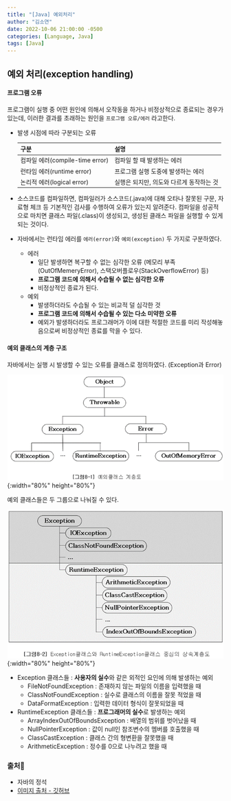```yaml
---
title: "[Java] 예외처리"
author: "김소연"
date: 2022-10-06 21:00:00 -0500
categories: [Language, Java]
tags: [Java]
---
```




## 예외 처리(exception handling)

#### 프로그램 오류

프로그램이 실행 중 어떤 원인에 의해서 오작동을 하거나 비정상적으로 종료되는 경우가 있는데,
이러한 결과를 초래하는 원인을 `프로그램 오류/에러` 라고한다.

- 발생 시점에 따라 구분되는 오류

  | 구분                         | 설명                      |
  | -------------------------- | ----------------------- |
  | 컴파일 에러(compile-time error) | 컴파일 할 때 발생하는 에러         |
  | 런타임 에러(runtime error)      | 프로그램 실행 도중에 발생하는 에러     |
  | 논리적 에러(logical error)      | 실행은 되지만, 의도와 다르게 동작하는 것 |

- 소스코드를 컴파일하면, 컴파일러가 소스코드(.java)에 대해 오타나 잘못된 구문, 자료형 체크 등 기본적인 검사를 수행하여 오류가 있는지 알려준다. 컴파일을 성공적으로 마치면 클래스 파일(.class)이 생성되고, 생성된 클래스 파일을 실행할 수 있게 되는 것이다.

- 자바에서는 런타임 에러를 `에러(error)`와 `예외(exception)` 두 가지로 구분하였다.

  - 에러
    - 일단 발생하면 복구할 수 없는 심각한 오류 (메모리 부족(OutOfMemeryError), 스택오버플로우(StackOverflowError) 등)
    - **프로그램 코드에 의해서 수습될 수 없는 심각한 오류**
    - 비정상적인 종료가 된다.
  - 예외
    - 발생하더라도 수습될 수 있는 비교적 덜 심각한 것
    - **프로그램 코드에 의해서 수습될 수 있는 다소 미약한 오류**
    - 예외가 발생하더라도 프로그래머가 이에 대한 적절한 코드를 미리 작성해놓음으로써 비정상적인 종료를 막을 수 있다.



#### 예외 클래스의 계층 구조

자바에서는 실행 시 발생할 수 있는 오류를 클래스로 정의하였다. (Exception과 Error)

![object](/assets/img/exception.png){:width="80%" height="80%"}

예외 클래스들은 두 그룹으로 나눠질 수 있다. 

![object](/assets/img/exception2.png){:width="80%" height="80%"}

- Exception 클래스들 : **사용자의 실수**와 같은 외적인 요인에 의해 발생하는 예외
  - FileNotFoundException : 존재하지 않는 파일의 이름을 입력했을 때
  - ClassNotFoundException : 실수로 클래스의 이름을 잘못 적었을 때
  - DataFormatException : 입력한 데이터 형식이 잘못되었을 때
- RuntimeException 클래스들 : **프로그래머의 실수**로 발생하는 예외
  - ArrayIndexOutOfBoundsException : 배열의 범위를 벗어났을 때
  - NullPointerException : 값이 null인 참조변수의 멤버를 호출했을 때
  - ClassCastException : 클래스 간의 형변환을 잘못했을 때
  - ArithmeticException : 정수를 0으로 나누려고 했을 때



### 출처📎

- 자바의 정석
- [이미지 출처 - 깃허브](https://github.com/mingseok/javajungsuk3)